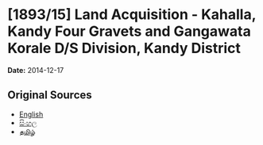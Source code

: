 # [1893/15] Land Acquisition - Kahalla, Kandy Four Gravets and Gangawata Korale D/S Division, Kandy District

**Date:** 2014-12-17

## Original Sources

- [English](https://documents.gov.lk/view/extra-gazettes/2014/12/1893-15_E.pdf)
- [සිංහල](https://documents.gov.lk/view/extra-gazettes/2014/12/1893-15_S.pdf)
- [தமிழ்](https://documents.gov.lk/view/extra-gazettes/2014/12/1893-15_T.pdf)
